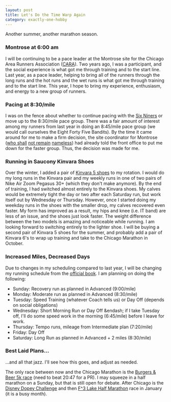 ```yaml
---
layout: post
title: Let's Do the Time Warp Again
category: exactly-one-hobby
---
```


Another summer, another marathon season.

### Montrose at 6:00 am

I will be continuing to be a pace leader at the Montrose site for the Chicago Area Runners Association ([CARA](http://www.cararuns.org/)). Two years ago, I was a participant, and the social experience is what got me through training and to the start line. Last year, as a pace leader, helping to bring all of the runners through the long runs and the hot runs and the wet runs is what got me through training and to the start line. This year, I hope to bring my experience, enthusiasm, and energy to a new group of runners.


### Pacing at 8:30/mile

I was on the fence about whether to continue pacing with the [Six Niners](https://www.facebook.com/groups/cara69/) or move up to the 8:30/mile pace group. There was a fair amount of interest among my runners from last year in doing an 8:45/mile pace group (we would call ourselves the Eight Forty Five Bandits). By the time it came around for me to make a firm decision, the site coordinator for Montrose ([who shall](http://www.athlinks.com/Athletes/173452181) [not remain](https://www.facebook.com/kim.maves) [nameless](https://twitter.com/kimmaves)) had already told the front office to put me down for the faster group. Thus, the decision was made for me.

### Running in Saucony Kinvara Shoes

Over the winter, I added a pair of [Kinvara 5 shoes](http://www.saucony.com/en/kinvara-5/12219M.html?dwvar_12219M_color=S20238-1) to my rotation. I would do my long runs in the Kinvara pair and my weekly runs in one of two pairs of Nike Air Zoom Pegasus 30+ (which they don't make anymore). By the end of training, I had switched almost entirely to the Kinvara shoes. My calves would be extremely tight the day or two after each Saturday run, but work itself out by Wednesday or Thursday. However, once I started doing my weekday runs in the shoes with the smaller drop, my calves recovered even faster. My form has improved as a result, my hips and knee (i.e. IT band) are less of an issue, and the shoes just look faster. The weight difference between the two models is amazing and noticeable while running. I am looking forward to switching entirely to the lighter shoe. I will be buying a second pair of Kinvara 5 shoes for the summer, and probably add a pair of Kinvara 6's to wrap up training and take to the Chicago Marathon in October.

### Increased Miles, Decreased Days

Due to changes in my scheduling compared to last year, I will be changing my running schedule from the [official book](http://files.ctctcdn.com/cf1b22b5001/cd6f0faa-23b4-4e57-b4cb-b36accdf6773.pdf). I am planning on doing the following:

- Sunday: Recovery run as planned in Advanced (9:00/mile)
- Monday: Moderate run as planned in Advanced (8:30/mile)
- Tuesday: Speed Training (whatever Coach tells us) or Day Off (depends on social obligations)
- Wednesday: Short Morning Run or Day Off &endash; if I take Tuesday off, I'll do some speed work in the morning (6:45/mile) before I leave for work.
- Thursday: Tempo runs, mileage from Intermediate plan (7:20/mile)
- Friday: Day Off
- Saturday: Long Run as planned in Advanced + 2 miles (8:30/mile)

### Best Laid Plans&hellip;

&hellip;and all that jazz. I'll see how this goes, and adjust as needed.

The only race between now and the Chicago Marathon is the [Burgers & Beer 5k race](http://www.runningguru.com/EventInformation.asp?eID=13394) (need to beat 20:47 for a PR). I may squeeze in a half marathon on a Sunday, but that is still open for debate.  After Chicago is the [Disney Dopey Challenge](http://www.rundisney.com/disneyworld-marathon/#dopey-challenge) and then [F^3 Lake Half Marathon](https://results.chronotrack.com/event/results/event/event-19034) race in January (it is a busy month).